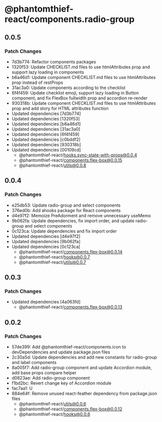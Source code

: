 # @phantomthief-react/components.radio-group

## 0.0.5

### Patch Changes

- 7d3b774: Refactor components packages
- 1320f53: Update CHECKLIST.md files to use htmlAttributes prop and support lazy loading in components
- b6a46d1: Update component CHECKLIST.md files to use htmlAttributes prop instead of restProps
- 31ac3a0: Update components according to the checklist
- 6f4f459: Update checklist emoji, support lazy loading in Button component, and fix FlexBox fullwidth prop and accordion re-render
- 930318b: Update component CHECKLIST.md files to use htmlAttributes prop and add story for HTML attributes function
- Updated dependencies [7d3b774]
- Updated dependencies [1320f53]
- Updated dependencies [b6a46d1]
- Updated dependencies [31ac3a0]
- Updated dependencies [6f4f459]
- Updated dependencies [c0bddf2]
- Updated dependencies [930318b]
- Updated dependencies [00109cd]
  - @phantomthief-react/hooks.sync-state-with-props@0.0.4
  - @phantomthief-react/components.flex-box@0.0.15
  - @phantomthief-react/utils@0.0.8

## 0.0.4

### Patch Changes

- e25db53: Update radio-group and select components
- 376ed0b: Add ahooks package for React components
- d4e97f2: Memoize PreAdorment and remove unnecessary useMemo
- 9b062fa: Update dependencies, fix import order, and update radio-group and select components
- 0c123ca: Update dependencies and fix import order
- Updated dependencies [d4e97f2]
- Updated dependencies [9b062fa]
- Updated dependencies [0c123ca]
  - @phantomthief-react/components.flex-box@0.0.14
  - @phantomthief-react/hooks@0.0.7
  - @phantomthief-react/utils@0.0.7

## 0.0.3

### Patch Changes

- Updated dependencies [4a063fd]
  - @phantomthief-react/components.flex-box@0.0.13

## 0.0.2

### Patch Changes

- 57de399: Add @phantomthief-react/components.icon to devDependencies and update package.json files
- 2c30a5d: Update dependencies and add new constants for radio-group and label components
- 8a005f7: Add radio-group component and update Accordion module, add base props compare helper
- d0823ae: Add radio-group component
- f1bd2bc: Revert change key of Accordion module
- fac7aa1: U
- 884e64f: Remove unused react-feather dependency from package.json files
  - @phantomthief-react/utils@0.0.6
  - @phantomthief-react/components.flex-box@0.0.12
  - @phantomthief-react/hooks@0.0.6
